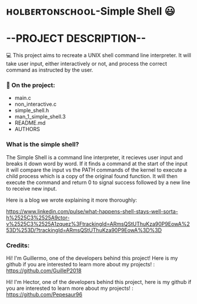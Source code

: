 # ʜᴏʟʙᴇʀᴛᴏɴꜱᴄʜᴏᴏʟ-Simple Shell :smiley:

# --PROJECT DESCRIPTION--

:computer: This project aims to recreate a UNIX shell command line interpreter. It will take
user input, either interactively or not, and process the correct command as instructed by the
user.

### 📁 On the project:

- main.c
- non_interactive.c
- simple_shell.h
- man_1_simple_shell.3
- README.md
- AUTHORS

### What is the simple shell?

The Simple Shell is a command line interpreter, it recieves user input and breaks it down word
by word. If it finds a command at the start of the input it will compare the input vs the PATH
commands of the kernel to execute a child process which is a copy of the original found function.
It will then execute the command and return 0 to signal success followed by a new line to receive
new input.

Here is a blog we wrote explaining it more thoroughly:

https://www.linkedin.com/pulse/what-happens-shell-stays-well-sorta-h%2525C3%2525A9ctor-v%2525C3%2525A1zquez%3FtrackingId=ARmsQStUThuKza90P9EowA%253D%253D/?trackingId=ARmsQStUThuKza90P9EowA%3D%3D

### Credits:
Hi! I'm Guillermo, one of the developers behind this project! Here is my github if you are interested to learn more about my projects! : https://github.com/GuilleP2018

Hi! I'm Hector, one of the developers behind this project, here is my github if you are interested to learn more about my projects! : https://github.com/Pepesaur96
